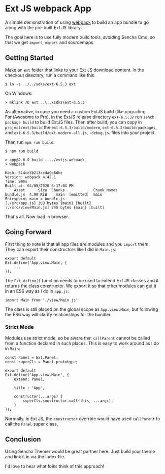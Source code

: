 # Ext JS webpack App

A simple demonstration of using [webpack](https://webpack.js.org/) to build an
app bundle to go along with the pre-built Ext JS library.

The goal here is to use fully modern build tools, avoiding Sencha Cmd, so that
we get `import`, `export` and sourcemaps.

## Getting Started

Make an `ext` folder that links to your Ext JS download content. In the
checkout directory, run a command like this:

    $ ln -s ../../sdks/ext-6.5.3 ext

On Windows:

    > mklink /D ext ..\..\sdks\ext-6.5.3

As alternative, in case you need a custom ExtJS build (like upgrading FontAwesome to Pro), 
in the ExtJS release directory `ext-6.5.3/` run `sench package build` to build ExtJS files. Then after build, 
you can copy in `project/ext/build` the `ext-6.5.3/build/modern`, `ext-6.5.3/build/packages`, 
and `ext-6.5.3/build/ext-modern-all.js`, `-debug.js`.
files into your project.

Then run `npm run build`:

    $ npm run build

    > app@2.0.0 build ..../extjs-webpack
    > webpack

    Hash: 514ce3b213ceda0e6dbe
    Version: webpack 4.42.1
    Time: 99ms
    Built at: 04/05/2020 6:17:04 PM
        Asset      Size  Chunks             Chunk Names
    bundle.js  4.98 KiB    main  [emitted]  main
    Entrypoint main = bundle.js
    [./src/app.js] 300 bytes {main} [built]
    [./src/view/Main.js] 245 bytes {main} [built]

That's all. Now load in browser.

## Going Forward

First thing to note is that all app files are modules and you `import` them. They can
export their constructors like I did in `Main.js`:

    export default
    Ext.define('App.view.Main, {
        ...
    });

The `Ext.define()` function needs to be used to extend Ext JS classes and it returns
the class constructor. We export it so that other modules can get it in an ES6 way
as I do in `app.js`:

    import Main from './view/Main.js'

The class is still placed on the global scope as `App.view.Main`, but following the
ES6 way will clarify relationships for the bundler.

### Strict Mode

Modules use strict mode, so be aware that `callParent` cannot be called from a
function declared in such places. This is easy to work around as I do in `Main`:

    const Panel = Ext.Panel;
    const superCls = Panel.prototype;

    export default
    Ext.define('App.view.Main', {
        extend: Panel,

        title : 'App',

        constructor(...args) {
            superCls.constructor.call(this, ...args);
        }
    });

Normally, in Ext JS, the `constructor` override would have used `callParent` to
call the `Panel` super class.

## Conclusion

Using Sencha Themer would be great partner here. Just build your theme and link
it in via the index file.

I'd love to hear what folks think of this approach!
